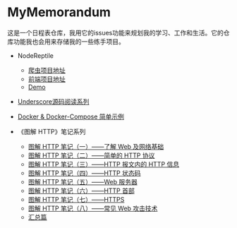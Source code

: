 # MyMemorandum
这是一个日程表仓库，我用它的issues功能来规划我的学习、工作和生活。它的仓库功能我也会用来存储我的一些练手项目。

* NodeReptile
    * [爬虫项目地址](./NodeReptile)
    * [前端项目地址](https://github.com/zhongdeming428/ZLZPData)
    * [Demo](https://zhongdeming428.github.io/ZLZPData)
* [Underscore源码阅读系列](./UnderscoreSourceCode/README.md)
* [Docker & Docker-Compose 简单示例](https://github.com/zhongdeming428/docker-demo)

* 《图解 HTTP》笔记系列
    * [图解 HTTP 笔记（一）——了解 Web 及网络基础](https://juejin.im/post/5d2f1d59f265da1bbd4bab11)
    * [图解 HTTP 笔记（二）——简单的 HTTP 协议](https://juejin.im/post/5d2f1df5f265da1bc4148955)
    * [图解 HTTP 笔记（三）——HTTP 报文内的 HTTP 信息](https://juejin.im/post/5d2f2067f265da1b9163c9d7)
    * [图解 HTTP 笔记（四）——HTTP 状态码](https://juejin.im/post/5d2f20b6f265da1bbe5e39dc)
    * [图解 HTTP 笔记（五）——Web 服务器](https://juejin.im/post/5d2f2148f265da1bbb041117)
    * [图解 HTTP 笔记（六）——HTTP 首部](https://juejin.im/post/5d309279f265da1bb13f6a22)
    * [图解 HTTP 笔记（七）——HTTPS](https://juejin.im/post/5d3092d06fb9a07ee63f9d74)
    * [图解 HTTP 笔记（八）——常见 Web 攻击技术](https://juejin.im/post/5d309327f265da1b672145d2)
    * [汇总篇](https://juejin.im/post/5d309be1e51d45599e019e7c)
